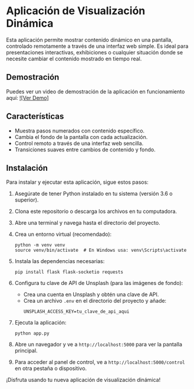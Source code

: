 # Aplicación de Visualización Dinámica

Esta aplicación permite mostrar contenido dinámico en una pantalla, controlado remotamente a través de una interfaz web simple. Es ideal para presentaciones interactivas, exhibiciones o cualquier situación donde se necesite cambiar el contenido mostrado en tiempo real.

## Demostración

Puedes ver un video de demostración de la aplicación en funcionamiento aquí:
[![Ver Demo]](demo-control-externo.mp4)

## Características

- Muestra pasos numerados con contenido específico.
- Cambia el fondo de la pantalla con cada actualización.
- Control remoto a través de una interfaz web sencilla.
- Transiciones suaves entre cambios de contenido y fondo.

## Instalación

Para instalar y ejecutar esta aplicación, sigue estos pasos:

1. Asegúrate de tener Python instalado en tu sistema (versión 3.6 o superior).

2. Clona este repositorio o descarga los archivos en tu computadora.

3. Abre una terminal y navega hasta el directorio del proyecto.

4. Crea un entorno virtual (recomendado):
   ```
   python -m venv venv
   source venv/bin/activate  # En Windows usa: venv\Scripts\activate
   ```

5. Instala las dependencias necesarias:
   ```
   pip install flask flask-socketio requests
   ```

6. Configura tu clave de API de Unsplash (para las imágenes de fondo):
   - Crea una cuenta en Unsplash y obtén una clave de API.
   - Crea un archivo `.env` en el directorio del proyecto y añade:
     ```
     UNSPLASH_ACCESS_KEY=tu_clave_de_api_aqui
     ```

7. Ejecuta la aplicación:
   ```
   python app.py
   ```

8. Abre un navegador y ve a `http://localhost:5000` para ver la pantalla principal.

9. Para acceder al panel de control, ve a `http://localhost:5000/control` en otra pestaña o dispositivo.

¡Disfruta usando tu nueva aplicación de visualización dinámica!
